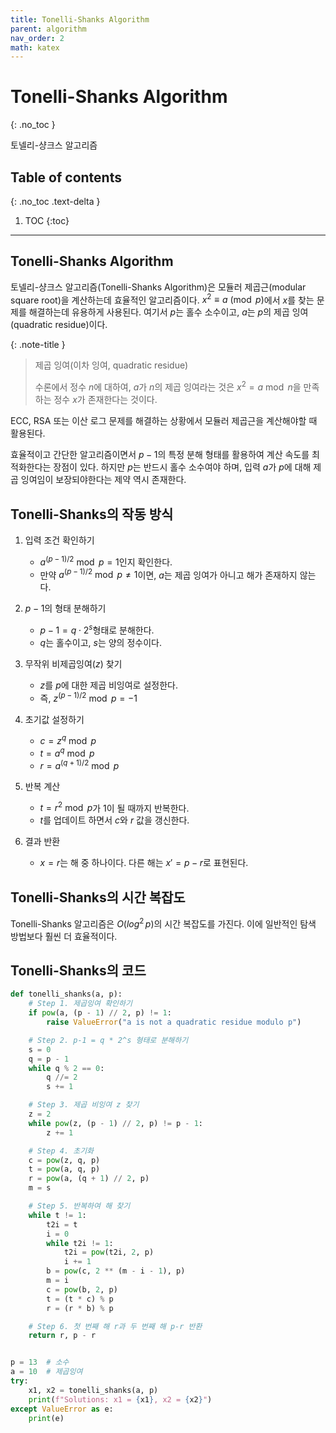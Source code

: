 ```yaml
---
title: Tonelli-Shanks Algorithm
parent: algorithm
nav_order: 2
math: katex
---
```


# Tonelli-Shanks Algorithm
{: .no_toc }

토넬리-샹크스 알고리즘

## Table of contents
{: .no_toc .text-delta }

1. TOC
{:toc}

---

## Tonelli-Shanks Algorithm
토넬리-샹크스 알고리즘(Tonelli-Shanks Algorithm)은 모듈러 제곱근(modular square root)을 계산하는데 효율적인 알고리즘이다.
$x^2 \equiv a \pmod p$에서 $x$를 찾는 문제를 해결하는데 유용하게 사용된다.
여기서 $p$는 홀수 소수이고, $a$는 $p$의 제곱 잉여(quadratic residue)이다.

{: .note-title }
> 제곱 잉여(이차 잉여, quadratic residue)
>
> 수론에서 정수 $n$에 대하여, $a$가 $n$의 제곱 잉여라는 것은 $x^2 = a \bmod n$을 만족하는 정수 $x$가 존재한다는 것이다.

ECC, RSA 또는 이산 로그 문제를 해결하는 상황에서 모듈러 제곱근을 계산해야할 때 활용된다.

효율적이고 간단한 알고리즘이면서 $p-1$의 특정 분해 형태를 활용하여 계산 속도를 최적화한다는 장점이 있다.
하지만 $p$는 반드시 홀수 소수여야 하며, 입력 $a$가 $p$에 대해 제곱 잉여임이 보장되야한다는 제약 역시 존재한다.

## Tonelli-Shanks의 작동 방식
1. 입력 조건 확인하기
    - $a^{(p-1)/2} \bmod p = 1$인지 확인한다.
    - 만약 $a^{(p-1)/2} \bmod p \neq 1$이면, $a$는 제곱 잉여가 아니고 해가 존재하지 않는다.

2. $p-1$의 형태 분해하기
    - $p-1 = q \cdot 2^s$형태로 분해한다.
    - $q$는 홀수이고, $s$는 양의 정수이다.

3. 무작위 비제곱잉여($z$) 찾기
    - $z$를 $p$에 대한 제곱 비잉여로 설정한다.
    - 즉, $z^{(p-1)/2} \bmod p = -1$

4. 초기값 설정하기
    - $c = z^q \bmod p$
    - $t = a^q \bmod p$
    - $r = a^{(q+1)/2} \bmod p$

5. 반복 계산
    - $t = r^2 \bmod p$가 1이 될 때까지 반복한다.
    - $t$를 업데이트 하면서 $c$와 $r$ 값을 갱신한다.

6. 결과 반환
    - $x = r$는 해 중 하나이다. 다른 해는 $x' = p - r$로 표현된다.

## Tonelli-Shanks의 시간 복잡도
Tonelli-Shanks 알고리즘은 $O(log^2\,p)$의 시간 복잡도를 가진다.
이에 일반적인 탐색 방법보다 훨씬 더 효율적이다.

## Tonelli-Shanks의 코드
```python
def tonelli_shanks(a, p):
    # Step 1. 제곱잉여 확인하기
    if pow(a, (p - 1) // 2, p) != 1:
        raise ValueError("a is not a quadratic residue modulo p")

    # Step 2. p-1 = q * 2^s 형태로 분해하기
    s = 0
    q = p - 1
    while q % 2 == 0:
        q //= 2
        s += 1

    # Step 3. 제곱 비잉여 z 찾기
    z = 2
    while pow(z, (p - 1) // 2, p) != p - 1:
        z += 1

    # Step 4. 초기화
    c = pow(z, q, p)
    t = pow(a, q, p)
    r = pow(a, (q + 1) // 2, p)
    m = s

    # Step 5. 반복하여 해 찾기
    while t != 1:
        t2i = t
        i = 0
        while t2i != 1:
            t2i = pow(t2i, 2, p)
            i += 1
        b = pow(c, 2 ** (m - i - 1), p)
        m = i
        c = pow(b, 2, p)
        t = (t * c) % p
        r = (r * b) % p

    # Step 6. 첫 번째 해 r과 두 번째 해 p-r 반환
    return r, p - r


p = 13  # 소수
a = 10  # 제곱잉여
try:
    x1, x2 = tonelli_shanks(a, p)
    print(f"Solutions: x1 = {x1}, x2 = {x2}")
except ValueError as e:
    print(e)
```